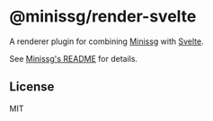 # @minissg/render-svelte

A renderer plugin for combining [Minissg] with [Svelte].

See [Minissg's README] for details.

## License

MIT

[Minissg]: https://github.com/uenoB/minissg
[Svelte]: https://svelte.dev
[Minissg's README]: https://github.com/uenoB/minissg/tree/main/packages/vite-plugin-minissg#readme
